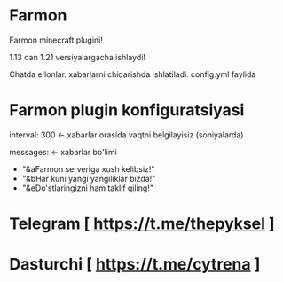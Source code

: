 # Farmon
Farmon minecraft plugini!

1.13 dan 1.21 versiyalargacha ishlaydi!

Chatda e'lonlar. xabarlarni chiqarishda ishlatiladi.
config.yml faylida

# Farmon plugin konfiguratsiyasi

interval: 300 <- xabarlar orasida vaqtni belgilayisiz (soniyalarda)

messages: <- xabarlar bo'limi
  - "&aFarmon serveriga xush kelibsiz!"
  - "&bHar kuni yangi yangiliklar bizda!"
  - "&eDo'stlaringizni ham taklif qiling!"

#
# Telegram [ https://t.me/thepyksel ]
# Dasturchi [ https://t.me/cytrena ]
#
